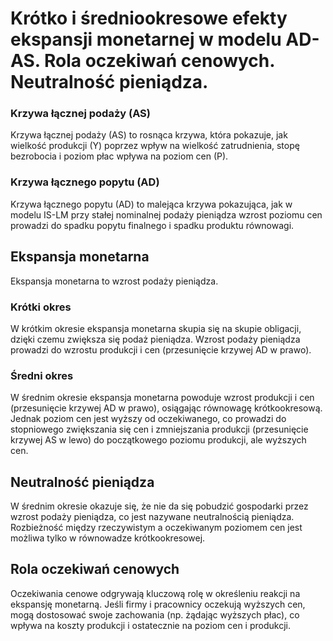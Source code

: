 # Krótko i średniookresowe efekty ekspansji monetarnej w modelu AD-AS. Rola oczekiwań cenowych. Neutralność pieniądza.

### Krzywa łącznej podaży (AS)

Krzywa łącznej podaży (AS) to rosnąca krzywa, która pokazuje, jak wielkość produkcji (Y) poprzez wpływ na wielkość
zatrudnienia, stopę bezrobocia i poziom płac wpływa na poziom cen (P).

### Krzywa łącznego popytu (AD)

Krzywa łącznego popytu (AD) to malejąca krzywa pokazująca, jak w modelu IS-LM przy stałej nominalnej podaży pieniądza
wzrost poziomu cen prowadzi do spadku popytu finalnego i spadku produktu równowagi.

## Ekspansja monetarna

Ekspansja monetarna to wzrost podaży pieniądza.

### Krótki okres

W krótkim okresie ekspansja monetarna skupia się na skupie obligacji, dzięki czemu zwiększa się podaż pieniądza. Wzrost
podaży pieniądza prowadzi do wzrostu produkcji i cen (przesunięcie krzywej AD w prawo).

### Średni okres

W średnim okresie ekspansja monetarna powoduje wzrost produkcji i cen (przesunięcie krzywej AD w prawo), osiągając
równowagę krótkookresową. Jednak poziom cen jest wyższy od oczekiwanego, co prowadzi do stopniowego zwiększania się cen
i zmniejszania produkcji (przesunięcie krzywej AS w lewo) do początkowego poziomu produkcji, ale wyższych cen.

## Neutralność pieniądza

W średnim okresie okazuje się, że nie da się pobudzić gospodarki przez wzrost podaży pieniądza, co jest nazywane
neutralnością pieniądza. Rozbieżność między rzeczywistym a oczekiwanym poziomem cen jest możliwa tylko w równowadze
krótkookresowej.

## Rola oczekiwań cenowych

Oczekiwania cenowe odgrywają kluczową rolę w określeniu reakcji na ekspansję monetarną. Jeśli firmy i pracownicy
oczekują wyższych cen, mogą dostosować swoje zachowania (np. żądając wyższych płac), co wpływa na koszty produkcji i
ostatecznie na poziom cen i produkcji.


